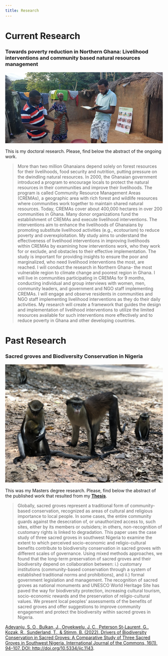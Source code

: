 ```yaml
---
title: Research
---
```



<h1> Current Research </h1>
<h3> Towards poverty reduction in Northern Ghana: Livelihood interventions and community based natural resources management </h3>
    
   ![Samuel](images/ghana.jpg)
      
This is my doctoral research. Please, find below the abstract of the ongoing work.
 
 <blockquote> 
    More than two million Ghanaians depend solely on forest resources for their livelihoods, food security and nutrition,
putting pressure on the dwindling natural resources. In 2000, the Ghanaian government introduced a program to
encourage locals to protect the natural resources in their communities and improve their livelihoods. The program is
called Community Resource Management Areas (CREMAs), a geographic area with rich forest and wildlife resources
where communities work together to maintain shared natural resources. Today, CREMAs cover about 400,000 hectares
in over 200 communities in Ghana. Many donor organizations fund the establishment of CREMAs and execute
livelihood interventions. The interventions aim to enhance the livelihoods of Ghanaians by promoting substitute
livelihood activities (e.g., ecotourism) to reduce poverty and overexploitation. My study aims to understand the
effectiveness of livelihood interventions in improving livelihoods within CREMAs by examining how interventions work,
who they work for or exclude, and obstacles to their effective implementation. The study is important for providing
insights to ensure the poor and marginalized, who need livelihood interventions the most, are reached. I will conduct the
research in Northern Ghana- the most vulnerable region to climate change and poorest region in Ghana. I will live in
communities participating in CREMAs for 9 months, conducting individual and group interviews with women, men,
community leaders, and government and NGO staff implementing CREMAs. I will engage and observe residents in
communities and NGO staff implementing livelihood interventions as they do their daily activities. My research will
create a framework that guides the design and implementation of livelihood interventions to utilize the limited resources
available for such interventions more effectively and to reduce poverty in Ghana and other developing countries.
</blockquote>

# Past Research
<h3> Sacred groves and Biodiversity Conservation in Nigeria </h3> 
  
  ![Samuel](images/monkey.jpg) 
   
This was my Masters degree research. Please, find below the abstract of the published work that resulted from my  <a href="https://dx.doi.org/10.14288/1.0389686" target="blank"> **Thesis**</a>.

<blockquote> 
    Globally, sacred groves represent a traditional form of community-based conservation, recognized as areas of cultural and religious importance to local people. In some cases, the entire community guards against the desecration of, or unauthorized access to, such sites, either by its members or outsiders; in others, non-recognition of customary rights is linked to degradation. This paper uses the case study of three sacred groves in southwest Nigeria to examine the extent to which perceived socio-economic and religio-cultural benefits contribute to biodiversity conservation in sacred groves with different scales of governance. Using mixed methods approaches, we found that the long-term preservation of sacred groves and their biodiversity depend on collaboration between: i.) customary institutions (community-based conservation through a system of established traditional norms and prohibitions), and ii.) formal government legislation and management. The recognition of sacred groves as national monuments and UNESCO World Heritage Site has paved the way for biodiversity protection, increasing cultural tourism, socio-economic rewards and the preservation of religio-cultural values. We present local peoples’ assessments of the benefits of sacred groves and offer suggestions to improve community engagement and protect the biodiversity within sacred groves in Nigeria.
</blockquote>

<a href="https://www.thecommonsjournal.org/article/10.5334/ijc.1143/" target="_blank">Adeyanju, S. O., Bulkan, J., Onyekwelu, J. C., Peterson St-Laurent, G., Kozak, R., Sunderland, T., & Stimm, B. (2022). Drivers of Biodiversity Conservation in Sacred Groves: A Comparative Study of Three Sacred Groves in Southwest Nigeria. International Journal of the Commons, 16(1), 94–107. DOI: http://doi.org/10.5334/ijc.1143</a>.


